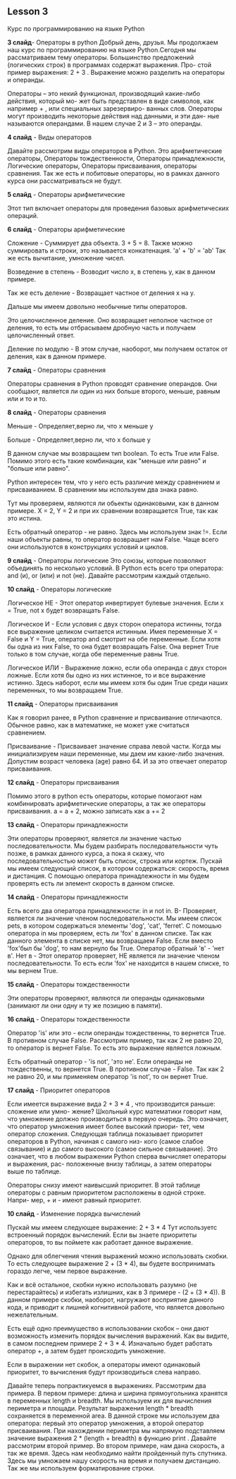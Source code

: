 ## Lesson 3

Курс по программированию на языке Python 

**3 слайд**- Операторы в python
Добрый день, друзья. Мы продолжаем наш курс по программированию на языке Python.Сегодня мы рассматриваем тему операторы.
Большинство предложений (логических строк) в программах содержат выражения. Про-
стой пример выражения: 2 + 3 . Выражение можно разделить на операторы и операнды.

Операторы – это некий функционал, производящий какие-либо действия, который мо-
жет быть представлен в виде символов, как например + , или специальных зарезервиро-
ванных слов. Операторы могут производить некоторые действия над данными, и эти дан-
ные называются операндами. В нашем случае 2 и 3 – это операнды.

**4 слайд** - Виды операторов

Давайте рассмотрим виды операторов в Python. Это арифметические операторы, Операторы тождественности, Операторы принадлежности, Логические операторы, Операторы присваивания, операторы сравнения. Так же есть и побитовые операторы, но в рамках данного курса они рассматриваться не будут.

**5 слайд** - Операторы арифметические

Этот тип включает операторы для проведения базовых арифметических операций.

**6 слайд** - Операторы арифметические

Сложение - Суммирует два объекта. 3 + 5 = 8. Также можно суммировать и строки, это называется конкатенация. 'a' + 'b' = 'ab'
Так же есть вычитание, умножение чисел.

Возведение в степень - Возводит число x, в степень y, как в данном примере.

Так же есть деление - Возвращает частное от деления x на y.

Дальше мы имеем довольно необычные типы операторов.

Это целочисленное деление. Оно возвращает неполное частное от деления, то есть мы отбрасываем дробную часть и получаем целочисленный ответ.

Деление по модулю - В этом случае, наоборот, мы получаем остаток от деления, как в данном примере.


**7 cлайд** - Операторы сравнения

Операторы сравнения в Python проводят сравнение операндов. Они сообщают, является ли один из них больше второго, меньше, равным или и то и то.

**8 cлайд** - Операторы сравнения

Меньше - Определяет,верно ли, что x меньше y 

Больше - Определяет,верно ли, что x больше y

В данном случае мы возвращаем тип boolean. То есть True или False. Помимо этого есть такие комбинации, как "меньше или равно" и "больше или равно".

Python интересен тем, что у него есть различие между сравнением и присваиванием. В сравнении мы используем два знака равно.

Тут мы проверяем, являются ли обьекты одинаковыми, как в данном примере. X = 2, Y = 2 и при их сравнении возвращается True, так как это истина.

Есть обратный оператор - не равно. Здесь мы используем знак !=. Если наши объекты равны, то оператор возвращает нам False. Чаще всего они используются в конструкциях условий и циклов.

**9 слайд** - Операторы логические
Это союзы, которые позволяют объединять по несколько условий. В Python есть всего три оператора: and (и), or (или) и not (не). Давайте рассмотрим каждый отдельно.

**10 слайд** - Операторы логические

Логическое НЕ - Этот оператор инвертирует булевые значения. Если x = True, not x будет возвращать False.  

Логическое И - Если условия с двух сторон оператора истинны, тогда все выражение целиком считается истинным. Имея переменные X = False и Y = True, оператор and смотрит на обе переменные. Если хотя бы одна из них False, то она будет возвращать False. Она вернет True только в том случае, когда обе переменные равны True. 

Логическое ИЛИ - Выражение ложно, если оба операнда с двух сторон ложные. Если хотя бы одно из них истинное, то и все выражение истинно. Здесь наборот, если мы имеем хотя бы один True среди наших переменных, то мы возвращаем True.

**11 слайд** - Операторы присваивания 

Как я говорил ранее, в Python сравнение и присваивание отличаются. Обычное равно, как в математике, не может уже считаться сравнением.

Присваивание - Присваивает значение справа левой части. Когда мы инициализируем наши переменные, мы даем им какие-либо значения. Допустим возраст человека (age) равно 64. И за это отвечает оператор присваивания. 

**12 слайд** - Операторы присваивания 

Помимо этого в python есть операторы, которые помогают нам комбинировать  арифметические операторы, а так же операторы присваивания. a = a + 2, можно записать как a += 2

**13 слайд** - Операторы принадлежности

Эти операторы проверяют, является ли значение частью последовательности. Мы будем разбирать последовательности чуть позже, в рамках данного курса, а пока я скажу, что последовательностью может быть список, строка или кортеж. Пускай мы имеем следующий список, в котором содержаться: скорость, время и дистанция. С помощью оператора принадлежности in мы будем проверять есть ли элемент скорость в данном списке. 

**14 слайд** - Операторы принадлежности

Есть всего два оператора принадлежности: in и not in.
В- Проверяет, является ли значение членом последовательности. Мы имеем список pets, в котором содержаться элементы 'dog', 'cat', 'ferret'. С помошью оператора in мы проверяем, есть ли 'fox' в данном списке. Так как данного элемента в списке нет, мы возвращаем False. Если вместо 'fox'был бы 'dog', то нам вернуло бы True.
Оператор обратный 'в' - 'нет в'. Нет в - Этот оператор проверяет, НЕ является ли значение членом последовательности. То есть если 'fox' не находится в нашем списке, то мы вернем True.

**15 слайд** - Операторы тождественности

Эти операторы проверяют, являются ли операнды одинаковыми (занимают ли они одну и ту же позицию в памяти).

**16 слайд** - Операторы тождественности

Оператор 'is' или это - если операнды тождественны, то вернется True. В противном случае False. Рассмотрим пример, так как 2 не равно 20, то оператор is вернет False. То есть это выражение является ложным.

Есть обратный оператор - 'is not', 'это не'. Если операнды не тождественны, то вернется True. В противном случае - False. Так как 2 не равно 20, и мы применяем оператор 'is not', то он вернет True.

**17 слайд** - Приоритет операторов

Если имеется выражение вида 2 + 3 * 4 , что производится раньше: сложение или умно-
жение? Школьный курс математики говорит нам, что умножение должно производиться
в первую очередь. Это означает, что оператор умножения имеет более высокий приори-
тет, чем оператор сложения.
Следующая таблица показывает приоритет операторов в Python, начиная с самого низ-
кого (самое слабое связывание) и до самого высокого (самое сильное связывание). Это
означает, что в любом выражении Python сперва вычисляет операторы и выражения, рас-
положенные внизу таблицы, а затем операторы выше по таблице.

Операторы снизу имеют наивысший приоритет.
В этой таблице операторы с равным приоритетом расположены в одной строке. Напри-
мер, + и - имеют равный приоритет.

**10 слайд** - Изменение порядка вычислений

Пускай мы имеем следующее выражение:
2 + 3 * 4
Тут используетс встроенный порядок вычислений. Если вы знаете приоритеты операторов, то вы поймете как работает данное выражение.

Однако для облегчения чтения выражений можно использовать скобки. 
То есть следующее выражение 2 + (3 * 4), вы будете воспринимать гораздо легче, чем первое выражение.

Как и всё остальное, скобки нужно использовать разумно (не перестарайтесь) и избегать излишних, как в 3 примере - (2 + (3 * 4)). В данном примере скобки, наоборот, нагружают восприятие данного кода, и приводит к лишней когнитивной работе, что является довольно нежелательным.

Есть ещё одно преимущество в использовании скобок – они дают возможность изменить порядок вычисления выражений. Как вы видите, в самом последнем примере 2 + 3 * 4. Изначально будет работать оператор +, а затем будет происходить умножение. 

Если в выражении нет скобок, а операторы имеют одинаковый приоритет, то вычисления будут производиться слева направо.

Давайте теперь попрактикуемся в выражениях. Рассмотрим два примера.
В первом примере: длина и ширина прямоугольника хранятся в переменных length и breadth. Мы используем их для вычисления периметра и площади. Результат выражения length * breadth сохраняется в переменной area. В данной строке мы используем два оператора: первый это оператор умножения, а второй оператор присваивания. При нахождении периметра мы напрямую подставляем значение выражения 2 * (length + breadth) в функцию print .
Давайте рассмотрим второй пример. Во втором примере, нам дана скорость, а так же время. Здесь нам необходимо найти пройденный путь спутника. Здесь мы умножаем нашу скорость на время и получаем дистанцию. Так же мы используем форматирование строки.
